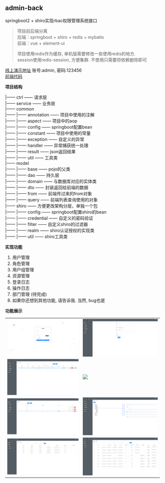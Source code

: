 ## admin-back
springboot2 + shiro实现rbac权限管理系统接口

> 项目前后端分离\
> 后端：springboot + shiro + redis + mybatis\
> 前端：vue + element-ui
> 
> 项目使用redis作为缓存, 单机版需要修改一些使用redis的地方. \
> session使用redis-session, 方便集群. 不使用只需要将依赖删除即可

[线上演示地址](https://admin.inslee.cn) 账号:admin, 密码:123456\
[前端代码](https://github.com/dean4lee/admin-web)


**项目结构**

|—— ctrl —— 请求层 \
|—— service —— 业务层 \
|—— common \
|—— |—— annotation —— 项目中使用的注解 \
|—— |—— aspect —— 项目中的aop \
|—— |—— config —— springboot配置bean \
|—— |—— constant —— 项目中使用的常量 \
|—— |—— exception —— 自定义的异常 \
|—— |—— handler —— 异常捕获统一处理 \
|—— |—— result —— json返回结果 \
|—— |—— util —— 工具类 \
|—— model \
|—— |—— base —— pojo的父类 \
|—— |—— dao —— 持久层 \
|—— |—— domain —— 与数据库对应的实体类 \
|—— |—— dto —— 封装返回给前端的数据 \
|—— |—— from —— 前端传过来的from对象 \
|—— |—— query —— 前端列表查询使用的对象 \
|—— shiro —— 方便更改架构分层，单独一个包 \
|—— |—— config —— springboot配置shiro的bean \
|—— |—— credential —— 自定义的密码验证 \
|—— |—— filter —— 自定义shiro的过滤器 \
|—— |—— realm —— shiro认证授权的实现类 \
|—— |—— util —— shiro工具类 

**实现功能**
1. 用户管理
2. 角色管理
3. 用户组管理
4. 资源管理
5. 登录日志
6. 操作日志
7. 部门管理 (待完成)
8. 如果你还想到其他功能, 请告诉我. 当然, bug也是

**功能展示**
<table>
    <tr>
        <td><img src="https://raw.githubusercontent.com/dean4lee/admin-back/master/src/main/resources/readme/login.jpg"/></td>
        <td><img src="https://raw.githubusercontent.com/dean4lee/admin-back/master/src/main/resources/readme/userinfo.jpg"/></td>
    </tr>
    <tr>
        <td><img src="https://raw.githubusercontent.com/dean4lee/admin-back/master/src/main/resources/readme/user.jpg"/></td>
        <td><img src="https://raw.githubusercontent.com/dean4lee/admin-back/src/main/resources/readme/group.jpg"/></td>
    </tr>
    <tr>
        <td><img src="https://raw.githubusercontent.com/dean4lee/admin-back/master/src/main/resources/readme/role.jpg"/></td>
        <td><img src="https://raw.githubusercontent.com/dean4lee/admin-back/master/src/main/resources/readme/res.jpg"/></td>
    </tr>
    <tr>
        <td><img src="https://raw.githubusercontent.com/dean4lee/admin-back/master/src/main/resources/readme/loginlog.jpg"/></td>
        <td><img src="https://raw.githubusercontent.com/dean4lee/admin-back/master/src/main/resources/readme/operationlog.jpg"/></td>
    </tr>    
</table>

